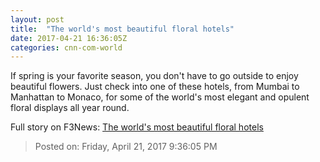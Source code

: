 ```yaml
---
layout: post
title:  "The world's most beautiful floral hotels"
date: 2017-04-21 16:36:05Z
categories: cnn-com-world
---
```


If spring is your favorite season, you don't have to go outside to enjoy beautiful flowers. Just check into one of these hotels, from Mumbai to Manhattan to Monaco, for some of the world's most elegant and opulent floral displays all year round.


Full story on F3News: [The world's most beautiful floral hotels](http://www.f3nws.com/n/Nnup3D)

> Posted on: Friday, April 21, 2017 9:36:05 PM
